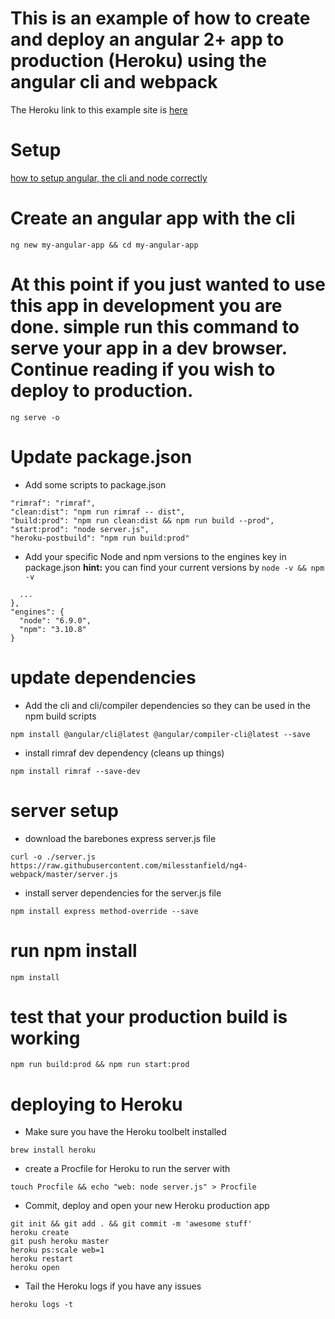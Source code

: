 # This is an example of how to create and deploy an angular 2+ app to production (Heroku) using the angular cli and webpack

The Heroku link to this example site is [here](https://cryptic-sea-49784.herokuapp.com/)


# Setup
[how to setup angular, the cli and node correctly](https://gist.github.com/milesstanfield/17f980ad4ed6d038a255f8fc3b222add#file-angular-and-node-setup-md)


# Create an angular app with the cli
```
ng new my-angular-app && cd my-angular-app
```

# At this point if you just wanted to use this app in development you are done. simple run this command to serve your app in a dev browser. Continue reading if you wish to deploy to production.
```
ng serve -o
```

# Update package.json
- Add some scripts to package.json
```
"rimraf": "rimraf",
"clean:dist": "npm run rimraf -- dist",
"build:prod": "npm run clean:dist && npm run build --prod",
"start:prod": "node server.js",
"heroku-postbuild": "npm run build:prod"
```

- Add your specific Node and npm versions to the engines key in package.json
**hint:** you can find your current versions by `node -v && npm -v`
```
  ...
},
"engines": {
  "node": "6.9.0",
  "npm": "3.10.8"
}
```

# update dependencies
- Add the cli and cli/compiler dependencies so they can be used in the npm build scripts
```
npm install @angular/cli@latest @angular/compiler-cli@latest --save
```

- install rimraf dev dependency (cleans up things)
```
npm install rimraf --save-dev
```


# server setup
- download the barebones express server.js file
```
curl -o ./server.js https://raw.githubusercontent.com/milesstanfield/ng4-webpack/master/server.js
```

- install server dependencies for the server.js file
```
npm install express method-override --save
```

# run npm install
```
npm install
```

# test that your production build is working
```
npm run build:prod && npm run start:prod
```

# deploying to Heroku
- Make sure you have the Heroku toolbelt installed
```
brew install heroku
```

- create a Procfile for Heroku to run the server with
```
touch Procfile && echo "web: node server.js" > Procfile
```

- Commit, deploy and open your new Heroku production app
```
git init && git add . && git commit -m 'awesome stuff'
heroku create
git push heroku master
heroku ps:scale web=1
heroku restart
heroku open
```

- Tail the Heroku logs if you have any issues
```
heroku logs -t
```
